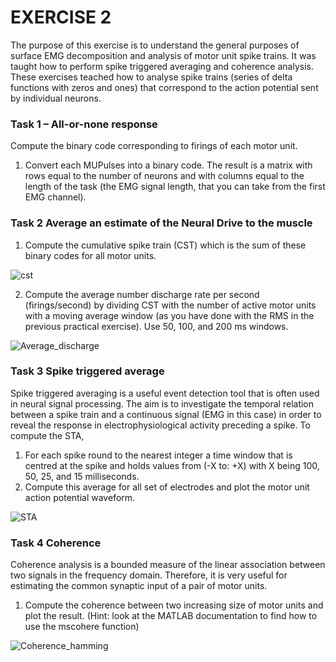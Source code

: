 # EXERCISE 2

The purpose of this exercise is to understand the general purposes of surface EMG decomposition and analysis of motor unit spike trains. It was taught how to perform spike triggered averaging and coherence analysis. These exercises teached how to analyse spike trains (series of delta functions with zeros and ones) that correspond to the action potential sent by individual neurons. 

### Task 1 – All-or-none response
 
Compute the binary code corresponding to firings of each motor unit. 

1)	Convert each MUPulses into a binary code. The result is a matrix with rows equal to the number of neurons and with columns equal to the length of the task (the EMG signal length, that you can take from the first EMG channel). 

### Task 2 Average an estimate of the Neural Drive to the muscle
 
1)	Compute the cumulative spike train (CST) which is the sum of these binary codes for all motor units.

![cst](https://user-images.githubusercontent.com/47339450/137546708-d1f4dd5f-47b2-4c2c-b495-546c4e00b022.jpg)


2)	Compute the average number discharge rate per second (firings/second) by dividing CST with the number of active motor units with a moving average window (as you have done with the RMS in the previous practical exercise). Use 50, 100, and 200 ms windows.


![Average_discharge](https://user-images.githubusercontent.com/47339450/137546736-763f5559-79f9-4a3e-bb44-c01201624ff8.jpg)


### Task 3 Spike triggered average

Spike triggered averaging is a useful event detection tool that is often used in neural signal processing. The aim is to investigate the temporal relation between a spike train and a continuous signal (EMG in this case) in order to reveal the response in electrophysiological activity preceding a spike. To compute the STA,
1)	For each spike round to the nearest integer a time window that is centred at the spike and holds values from (-X to: +X) with X being 100, 50, 25, and 15 milliseconds. 
2)	Compute this average for all set of electrodes and plot the motor unit action potential waveform.

![STA](https://user-images.githubusercontent.com/47339450/137546788-b9591970-e66a-4148-86db-682d54c06136.jpg)


### Task 4 Coherence

Coherence analysis is a bounded measure of the linear association between two signals in the frequency domain. Therefore, it is very useful for estimating the common synaptic input of a pair of motor units.

1) Compute the coherence between two increasing size of motor units and plot the result. (Hint: look at the MATLAB documentation to find how to use the mscohere function) 

![Coherence_hamming](https://user-images.githubusercontent.com/47339450/137546859-a5da3ff4-a587-4761-9e91-b92acb59c53c.jpg)

